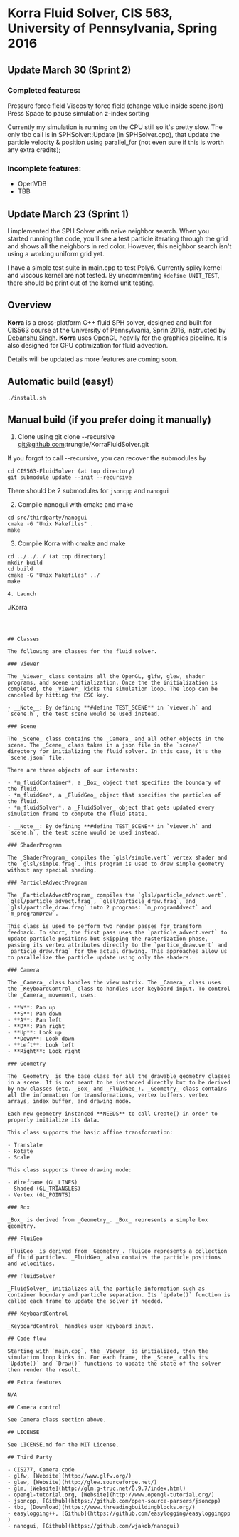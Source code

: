 # Korra Fluid Solver, CIS 563, University of Pennsylvania, Spring 2016

## Update March 30 (Sprint 2)

### Completed features:
Pressure force field
Viscosity force field (change value inside scene.json)
Press Space to pause simulation
z-index sorting

Currently my simulation is running on the CPU still so it's pretty slow. The only tbb call is in SPHSolver::Update (in SPHSolver.cpp), that update the particle velocity & position using parallel_for (not even sure if this is worth any extra credits);

### Incomplete features:
- OpenVDB
- TBB

## Update March 23 (Sprint 1)
I implemented the SPH Solver with naive neighbor search. When you started running the code, you'll see a test particle iterating through the grid and shows all the neighbors in red color. However, this neighbor search isn't using a working uniform grid yet.

I have a simple test suite in main.cpp to test Poly6. Currently spiky kernel and viscous kernel are not tested. By uncommenting `#define UNIT_TEST`, there should be print out of the kernel unit testing.

## Overview

__Korra__ is a cross-platform C++ fluid SPH solver, designed and built for CIS563 course at the University of Pennsylvania, Sprin 2016, instructed by [Debanshu Singh](http://www.debanshusingh.com/). __Korra__ uses OpenGL heavily for the graphics pipeline. It is also designed for GPU optimization for fluid advection.

Details will be updated as more features are coming soon.

## Automatic build (easy!)
```
./install.sh
```

## Manual build (if you prefer doing it manually)

1. Clone using git clone --recursive git@github.com:trungtle/KorraFluidSolver.git

If you forgot to call --recursive, you can recover the submodules by
```
cd CIS563-FluidSolver (at top directory)
git submodule update --init --recursive
```

There should be 2 submodules for `jsoncpp` and `nanogui`

2. Compile nanogui with cmake and make
```
cd src/thirdparty/nanogui
cmake -G "Unix Makefiles" .
make
```

3. Compile Korra with cmake and make
```
cd ../../../ (at top directory)
mkdir build
cd build
cmake -G "Unix Makefiles" ../
make

4. Launch
```
./Korra
```



## Classes

The following are classes for the fluid solver.

### Viewer

The _Viewer_ class contains all the OpenGL, glfw, glew, shader programs, and scene initialization. Once the the initialization is completed, the _Viewer_ kicks the simulation loop. The loop can be canceled by hitting the ESC key.

- __Note__: By defining **#define TEST_SCENE** in `viewer.h` and `scene.h`, the test scene would be used instead.

### Scene

The _Scene_ class contains the _Camera_ and all other objects in the scene. The _Scene_ class takes in a json file in the `scene/` directory for initializing the fluid solver. In this case, it's the `scene.json` file.

There are three objects of our interests:

- *m_fluidContainer*, a _Box_ object that specifies the boundary of the fluid.
- *m_fluidGeo*, a _FluidGeo_ object that specifies the particles of the fluid.
- *m_fluidSolver*, a _FluidSolver_ object that gets updated every simulation frame to compute the fluid state.

- __Note__: By defining **#define TEST_SCENE** in `viewer.h` and `scene.h`, the test scene would be used instead.

### ShaderProgram

The _ShaderProgram_ compiles the `glsl/simple.vert` vertex shader and the `glsl/simple.frag`. This program is used to draw simple geometry without any special shading.

### ParticleAdvectProgram

The _ParticleAdvectProgram_ compiles the `glsl/particle_advect.vert`, `glsl/particle_advect.frag`, `glsl/particle_draw.frag`, and `glsl/particle_draw.frag` into 2 programs: `m_programAdvect` and `m_programDraw`.

This class is used to perform two render passes for transform feedback. In short, the first pass uses the `particle_advect.vert` to update particle positions but skipping the rasterization phase, passing its vertex attributes directly to the `partice_draw.vert` and `particle_draw.frag` for the actual drawing. This approaches allow us to parallelize the particle update using only the shaders.

### Camera

The _Camera_ class handles the view matrix. The _Camera_ class uses the _KeyboardControl_ class to handles user keyboard input. To control the _Camera_ movement, uses:

- **W**: Pan up
- **S**: Pan down
- **A**: Pan left
- **D**: Pan right
- **Up**: Look up
- **Down**: Look down
- **Left**: Look left
- **Right**: Look right

### Geometry

The _Geometry_ is the base class for all the drawable geometry classes in a scene. It is not meant to be instanced directly but to be derived by new classes (etc. _Box_ and _FluidGeo_). _Geometry_ class contains all the information for transformations, vertex buffers, vertex arrays, index buffer, and drawing mode.

Each new geometry instanced **NEEDS** to call Create() in order to properly initialize its data.

This class supports the basic affine transformation:

- Translate
- Rotate
- Scale

This class supports three drawing mode:

- Wireframe (GL_LINES)
- Shaded (GL_TRIANGLES)
- Vertex (GL_POINTS)

### Box

_Box_ is derived from _Geometry_. _Box_ represents a simple box geometry.

### FluiGeo

_FluiGeo_ is derived from _Geometry_. FluiGeo represents a collection of fluid particles. _FluidGeo_ also contains the particle positions and velocities.

### FluidSolver

_FluidSolver_ initializes all the particle information such as container boundary and particle separation. Its `Update()` function is called each frame to update the solver if needed.

### KeyboardControl

_KeyboardControl_ handles user keyboard input.

## Code flow

Starting with `main.cpp`, the _Viewer_ is initialized, then the simulation loop kicks in. For each frame, the _Scene_ calls its `Update()` and `Draw()` functions to update the state of the solver then render the result.

## Extra features

N/A

## Camera control

See Camera class section above.

## LICENSE

See LICENSE.md for the MIT License.

## Third Party

- CIS277, Camera code
- glfw, [Website](http://www.glfw.org/)
- glew, [Website](http://glew.sourceforge.net/)
- glm, [Website](http://glm.g-truc.net/0.9.7/index.html)
- opengl-tutorial.org, [Website](http://www.opengl-tutorial.org/)
- jsoncpp, [Github](https://github.com/open-source-parsers/jsoncpp)
- tbb, [Download](https://www.threadingbuildingblocks.org/)
- easylogging++, [Github](https://github.com/easylogging/easyloggingpp
)
- nanogui, [Github](https://github.com/wjakob/nanogui)
